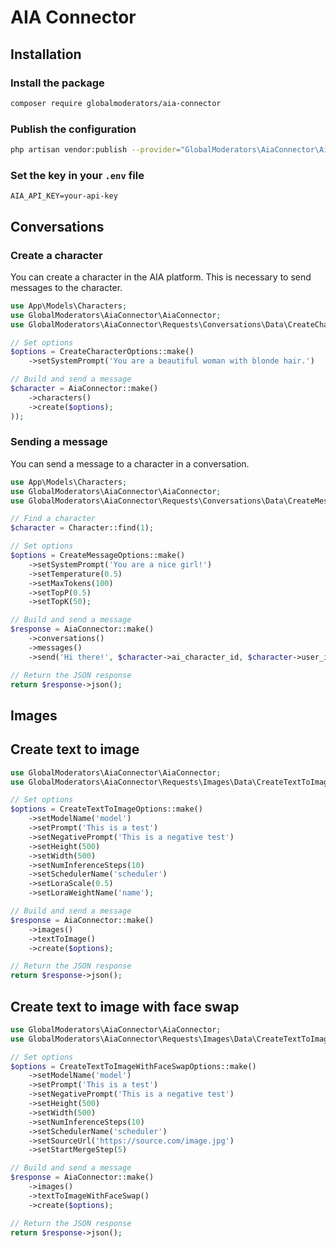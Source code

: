 # AIA Connector

## Installation

### Install the package

```bash
composer require globalmoderators/aia-connector
```

### Publish the configuration

```bash
php artisan vendor:publish --provider="GlobalModerators\AiaConnector\AiaConnectorServiceProvider" --tag="config"
```

### Set the key in your `.env` file

```dotenv
AIA_API_KEY=your-api-key
```

## Conversations

### Create a character

You can create a character in the AIA platform. This is necessary to send messages to the character.

```php
use App\Models\Characters;
use GlobalModerators\AiaConnector\AiaConnector;
use GlobalModerators\AiaConnector\Requests\Conversations\Data\CreateCharacterOptions;

// Set options
$options = CreateCharacterOptions::make()
    ->setSystemPrompt('You are a beautiful woman with blonde hair.')

// Build and send a message
$character = AiaConnector::make()
    ->characters()
    ->create($options);
));
```

### Sending a message

You can send a message to a character in a conversation.

```php
use App\Models\Characters;
use GlobalModerators\AiaConnector\AiaConnector;
use GlobalModerators\AiaConnector\Requests\Conversations\Data\CreateMessageOptions;

// Find a character
$character = Character::find(1);

// Set options
$options = CreateMessageOptions::make()
    ->setSystemPrompt('You are a nice girl!')
    ->setTemperature(0.5)
    ->setMaxTokens(100)
    ->setTopP(0.5)
    ->setTopK(50);

// Build and send a message
$response = AiaConnector::make()
    ->conversations()
    ->messages()
    ->send('Hi there!', $character->ai_character_id, $character->user_id, $options);

// Return the JSON response
return $response->json();
```

## Images

## Create text to image

```php
use GlobalModerators\AiaConnector\AiaConnector;
use GlobalModerators\AiaConnector\Requests\Images\Data\CreateTextToImageOptions;

// Set options
$options = CreateTextToImageOptions::make()
    ->setModelName('model')
    ->setPrompt('This is a test')
    ->setNegativePrompt('This is a negative test')
    ->setHeight(500)
    ->setWidth(500)
    ->setNumInferenceSteps(10)
    ->setSchedulerName('scheduler')
    ->setLoraScale(0.5)
    ->setLoraWeightName('name');

// Build and send a message
$response = AiaConnector::make()
    ->images()
    ->textToImage()
    ->create($options);

// Return the JSON response
return $response->json();
```

## Create text to image with face swap

```php
use GlobalModerators\AiaConnector\AiaConnector;
use GlobalModerators\AiaConnector\Requests\Images\Data\CreateTextToImageWithFaceSwapOptions;

// Set options
$options = CreateTextToImageWithFaceSwapOptions::make()
    ->setModelName('model')
    ->setPrompt('This is a test')
    ->setNegativePrompt('This is a negative test')
    ->setHeight(500)
    ->setWidth(500)
    ->setNumInferenceSteps(10)
    ->setSchedulerName('scheduler')
    ->setSourceUrl('https://source.com/image.jpg')
    ->setStartMergeStep(5)

// Build and send a message
$response = AiaConnector::make()
    ->images()
    ->textToImageWithFaceSwap()
    ->create($options);

// Return the JSON response
return $response->json();
```
